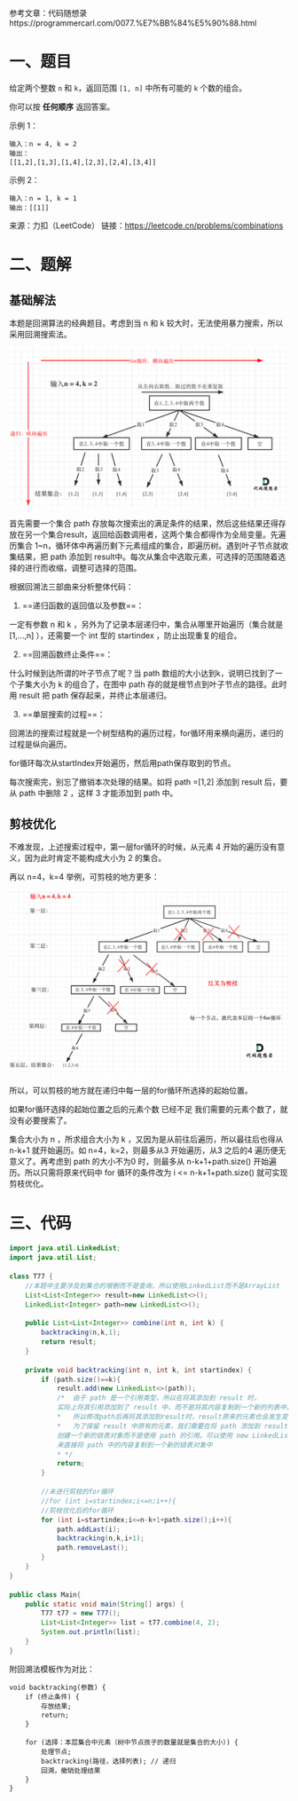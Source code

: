 参考文章：代码随想录https://programmercarl.com/0077.%E7%BB%84%E5%90%88.html

# 一、题目

给定两个整数 `n` 和 `k`，返回范围 `[1, n]` 中所有可能的 `k` 个数的组合。

你可以按 **任何顺序** 返回答案。

示例 1：

```
输入：n = 4, k = 2
输出：
[[1,2],[1,3],[1,4],[2,3],[2,4],[3,4]]
```

示例 2：

```
输入：n = 1, k = 1
输出：[[1]]
```

来源：力扣（LeetCode）
链接：https://leetcode.cn/problems/combinations

# 二、题解

## 基础解法

本题是回溯算法的经典题目。考虑到当 n 和 k 较大时，无法使用暴力搜索，所以采用回溯搜索法。

![](./img/image1.png)

首先需要一个集合 path 存放每次搜索出的满足条件的结果，然后这些结果还得存放在另一个集合result，返回给函数调用者，这两个集合都得作为全局变量。先遍历集合 1~n，循环体中再遍历剩下元素组成的集合，即遍历树。遇到叶子节点就收集结果，把 path 添加到 result中。每次从集合中选取元素，可选择的范围随着选择的进行而收缩，调整可选择的范围。

根据回溯法三部曲来分析整体代码：

1. ==递归函数的返回值以及参数==：

一定有参数  n 和 k ，另外为了记录本层递归中，集合从哪里开始遍历（集合就是[1,...,n] ），还需要一个 int 型的 startindex ，防止出现重复的组合。

2. ==回溯函数终止条件==：

什么时候到达所谓的叶子节点了呢？当 path 数组的大小达到k，说明已找到了一个子集大小为 k 的组合了，在图中 path 存的就是根节点到叶子节点的路径。此时用 result 把 path 保存起来，并终止本层递归。

3. ==单层搜索的过程==：

回溯法的搜索过程就是一个树型结构的遍历过程，for循环用来横向遍历，递归的过程是纵向遍历。

for循环每次从startIndex开始遍历，然后用path保存取到的节点。

每次搜索完，别忘了撤销本次处理的结果。如将 path =[1,2] 添加到 result 后，要从 path 中删除 2 ，这样 3 才能添加到 path 中。

## 剪枝优化

不难发现，上述搜索过程中，第一层for循环的时候，从元素 4 开始的遍历没有意义，因为此时肯定不能构成大小为 2 的集合。

再以 n=4，k=4 举例，可剪枝的地方更多：

![](./img/image2.png)

所以，可以剪枝的地方就在递归中每一层的for循环所选择的起始位置。

如果for循环选择的起始位置之后的元素个数 已经不足 我们需要的元素个数了，就没有必要搜索了。

集合大小为 n ，所求组合大小为 k ，又因为是从前往后遍历，所以最往后也得从 n-k+1 就开始遍历。如 n=4，k=2，则最多从3 开始遍历，从3 之后的4 遍历便无意义了。再考虑到 path 的大小不为0 时，则最多从 n-k+1+path.size() 开始遍历。所以只需将原来代码中 for 循环的条件改为 i <= n-k+1+path.size() 就可实现剪枝优化。

# 三、代码

```java
import java.util.LinkedList;
import java.util.List;

class T77 {
    //本题中主要涉及到集合的增删而不是查询，所以使用LinkedList而不是ArrayList
    List<List<Integer>> result=new LinkedList<>();
    LinkedList<Integer> path=new LinkedList<>();

    public List<List<Integer>> combine(int n, int k) {
        backtracking(n,k,1);
        return result;
    }

    private void backtracking(int n, int k, int startindex) {
        if (path.size()==k){
            result.add(new LinkedList<>(path));
            /*  由于 path 是一个引用类型，所以在将其添加到 result 时，
            实际上将其引用添加到了 result 中，而不是将其内容复制到一个新的列表中。
            *   所以修改path后再将其添加到result时，result原来的元素也会发生变化
            *   为了保留 result 中原有的元素，我们需要在将 path 添加到 result 中时，
            创建一个新的链表对象而不是使用 path 的引用。可以使用 new LinkedList<>(path)
            来直接将 path 中的内容复制到一个新的链表对象中
            * */
            return;
        }

        //未进行剪枝的for循环
        //for (int i=startindex;i<=n;i++){
        //剪枝优化后的for循环
        for (int i=startindex;i<=n-k+1+path.size();i++){
            path.addLast(i);
            backtracking(n,k,i+1);
            path.removeLast();
        }
    }
}

public class Main{
    public static void main(String[] args) {
        T77 t77 = new T77();
        List<List<Integer>> list = t77.combine(4, 2);
        System.out.println(list);
    }
}
```

附回溯法模板作为对比：

```
void backtracking(参数) {
    if (终止条件) {
        存放结果;
        return;
    }

    for (选择：本层集合中元素（树中节点孩子的数量就是集合的大小）) {
        处理节点;
        backtracking(路径，选择列表); // 递归
        回溯，撤销处理结果
    }
}
```